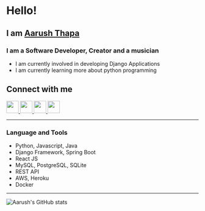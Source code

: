 
# Hello!

## I am [Aarush Thapa](website)

### I am a Software Developer, Creator and a musician

- I am currently involved in developing Django Applications
- I am currently learning more about python programming

## Connect with me
[<img height="32" width="32" src="https://cdn.jsdelivr.net/npm/simple-icons@v4/icons/linkedin.svg" />
](linkedin) 
[<img height="32" width="32" src="https://cdn.jsdelivr.net/npm/simple-icons@v4/icons/instagram.svg" />
](instagram)
[<img height="32" width="32" src="https://cdn.jsdelivr.net/npm/simple-icons@v4/icons/facebook.svg" />
](facebook)
[<img height="32" width="32" src="https://cdn.jsdelivr.net/npm/simple-icons@v4/icons/behance.svg" />
](behance)

___

### Language and Tools
* Python, Javascript, Java
* Django Framework, Spring Boot
* React JS
* MySQL, PostgreSQL, SQLite
* REST API 
* AWS, Heroku
* Docker 

___

![Aarush's GitHub stats](https://github-readme-stats.vercel.app/api?username=AarushThapa&count_private=true&show_icons=true&theme=radical)


[website]: https://aarushthapa.com.np/
[linkedin]: https://www.linkedin.com/in/aarush-thapa/
[instagram]: https://www.instagram.com/aarush_thapa_/
[facebook]: https://www.facebook.com/aarush.thapa
[behance]: https://www.behance.net/aarushthapa
